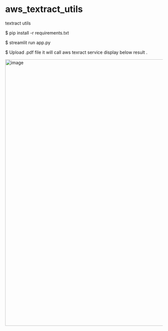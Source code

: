 # aws_textract_utils
textract utils 

$ pip install -r requirements.txt

$ streamlit run app.py

$ Upload .pdf file it will call aws texract service display below result .

<img width="850" alt="image" src="https://github.com/user-attachments/assets/791fa807-80fa-4ec3-aca7-6d43c222dadb">
